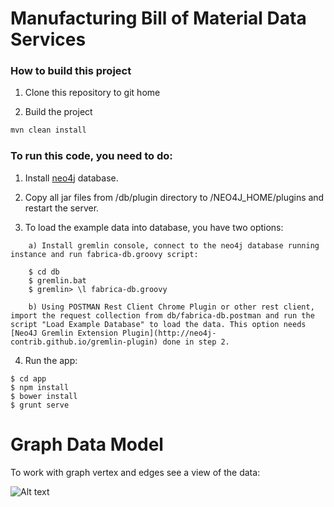 Manufacturing Bill of Material Data Services
============================================

### How to build this project

1. Clone this repository to git home

2. Build the project
 
```sh
mvn clean install
```

### To run this code, you need to do: 

1. Install [neo4j](http://neo4j.com/artifact.php?name=neo4j-community_windows_2_1_3.exe) database.

2. Copy all jar files from /db/plugin directory to /NEO4J_HOME/plugins and restart the server.

3. To load the example data into database, you have two options:

```
    a) Install gremlin console, connect to the neo4j database running instance and run fabrica-db.groovy script:

    $ cd db
    $ gremlin.bat
    $ gremlin> \l fabrica-db.groovy

    b) Using POSTMAN Rest Client Chrome Plugin or other rest client, import the request collection from db/fabrica-db.postman and run the script "Load Example Database" to load the data. This option needs [Neo4J Gremlin Extension Plugin](http://neo4j-contrib.github.io/gremlin-plugin) done in step 2.
```

4. Run the app:

```
$ cd app
$ npm install
$ bower install
$ grunt serve
```

Graph Data Model
================

To work with graph vertex and edges see a view of the data:

![Alt text](docs/Processo%20de%20Fabricação.png?raw=true "Fabrica")
